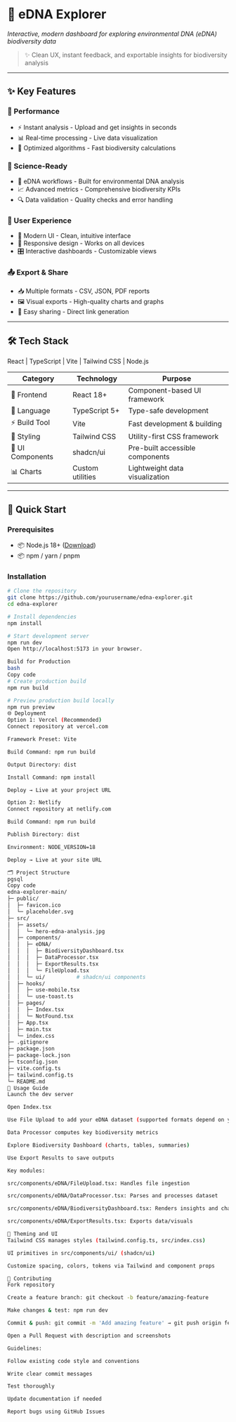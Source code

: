 # 🧬 eDNA Explorer

*Interactive, modern dashboard for exploring environmental DNA (eDNA) biodiversity data*  

> ✨ Clean UX, instant feedback, and exportable insights for biodiversity analysis

---

## ✨ Key Features

### 🚀 Performance
- ⚡ Instant analysis - Upload and get insights in seconds  
- 📊 Real-time processing - Live data visualization  
- 🎯 Optimized algorithms - Fast biodiversity calculations  

### 🔬 Science-Ready
- 🧪 eDNA workflows - Built for environmental DNA analysis  
- 📈 Advanced metrics - Comprehensive biodiversity KPIs  
- 🔍 Data validation - Quality checks and error handling  

### 🎨 User Experience
- 💫 Modern UI - Clean, intuitive interface  
- 📱 Responsive design - Works on all devices  
- 🎛️ Interactive dashboards - Customizable views  

### 📤 Export & Share
- 📥 Multiple formats - CSV, JSON, PDF reports  
- 🖼️ Visual exports - High-quality charts and graphs  
- 🔗 Easy sharing - Direct link generation  

---

## 🛠️ Tech Stack

React | TypeScript | Vite | Tailwind CSS | Node.js  

| Category | Technology | Purpose |
|----------|------------|---------|
| 🎨 Frontend | React 18+ | Component-based UI framework |
| 📝 Language | TypeScript 5+ | Type-safe development |
| ⚡ Build Tool | Vite | Fast development & building |
| 🎨 Styling | Tailwind CSS | Utility-first CSS framework |
| 🧩 UI Components | shadcn/ui | Pre-built accessible components |
| 📊 Charts | Custom utilities | Lightweight data visualization |

---

## 🚀 Quick Start

### Prerequisites
- 📦 Node.js 18+ ([Download](https://nodejs.org/))  
- 📦 npm / yarn / pnpm  

### Installation
```bash
# Clone the repository
git clone https://github.com/yourusername/edna-explorer.git
cd edna-explorer

# Install dependencies
npm install

# Start development server
npm run dev
Open http://localhost:5173 in your browser.

Build for Production
bash
Copy code
# Create production build
npm run build

# Preview production build locally
npm run preview
🌐 Deployment
Option 1: Vercel (Recommended)
Connect repository at vercel.com

Framework Preset: Vite

Build Command: npm run build

Output Directory: dist

Install Command: npm install

Deploy → Live at your project URL

Option 2: Netlify
Connect repository at netlify.com

Build Command: npm run build

Publish Directory: dist

Environment: NODE_VERSION=18

Deploy → Live at your site URL

🗂 Project Structure
pgsql
Copy code
edna-explorer-main/
├─ public/
│  ├─ favicon.ico
│  └─ placeholder.svg
├─ src/
│  ├─ assets/
│  │  └─ hero-edna-analysis.jpg
│  ├─ components/
│  │  ├─ eDNA/
│  │  │  ├─ BiodiversityDashboard.tsx
│  │  │  ├─ DataProcessor.tsx
│  │  │  ├─ ExportResults.tsx
│  │  │  └─ FileUpload.tsx
│  │  └─ ui/          # shadcn/ui components
│  ├─ hooks/
│  │  ├─ use-mobile.tsx
│  │  └─ use-toast.ts
│  ├─ pages/
│  │  ├─ Index.tsx
│  │  └─ NotFound.tsx
│  ├─ App.tsx
│  ├─ main.tsx
│  └─ index.css
├─ .gitignore
├─ package.json
├─ package-lock.json
├─ tsconfig.json
├─ vite.config.ts
├─ tailwind.config.ts
└─ README.md
📝 Usage Guide
Launch the dev server

Open Index.tsx

Use File Upload to add your eDNA dataset (supported formats depend on your FileUpload.tsx)

Data Processor computes key biodiversity metrics

Explore Biodiversity Dashboard (charts, tables, summaries)

Use Export Results to save outputs

Key modules:

src/components/eDNA/FileUpload.tsx: Handles file ingestion

src/components/eDNA/DataProcessor.tsx: Parses and processes dataset

src/components/eDNA/BiodiversityDashboard.tsx: Renders insights and charts

src/components/eDNA/ExportResults.tsx: Exports data/visuals

🎨 Theming and UI
Tailwind CSS manages styles (tailwind.config.ts, src/index.css)

UI primitives in src/components/ui/ (shadcn/ui)

Customize spacing, colors, tokens via Tailwind and component props

🤝 Contributing
Fork repository

Create a feature branch: git checkout -b feature/amazing-feature

Make changes & test: npm run dev

Commit & push: git commit -m 'Add amazing feature' → git push origin feature/amazing-feature

Open a Pull Request with description and screenshots

Guidelines:

Follow existing code style and conventions

Write clear commit messages

Test thoroughly

Update documentation if needed

Report bugs using GitHub Issues
